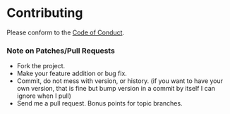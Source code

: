 # Contributing

Please conform to the [Code of Conduct](CODE_OF_CONDUCT.md).

### Note on Patches/Pull Requests

 * Fork the project.
 * Make your feature addition or bug fix.
 * Commit, do not mess with version, or history.
   (if you want to have your own version, that is fine but bump version in a commit by itself I can ignore when I pull)
 * Send me a pull request. Bonus points for topic branches.
